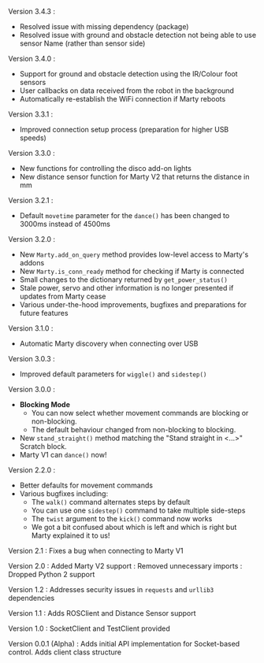 Version 3.4.3 :
- Resolved issue with missing dependency (package)
- Resolved issue with ground and obstacle detection not being able to use sensor Name (rather than sensor side)

Version 3.4.0 :
- Support for ground and obstacle detection using the IR/Colour foot sensors
- User callbacks on data received from the robot in the background
- Automatically re-establish the WiFi connection if Marty reboots

Version 3.3.1 :
- Improved connection setup process (preparation for higher USB speeds)

Version 3.3.0 :
- New functions for controlling the disco add-on lights
- New distance sensor function for Marty V2 that returns the distance in mm

Version 3.2.1 :
- Default `movetime` parameter for the `dance()` has been changed to 3000ms instead of 4500ms

Version 3.2.0 :
- New `Marty.add_on_query` method provides low-level access to Marty's addons
- New `Marty.is_conn_ready` method for checking if Marty is connected
- Small changes to the dictionary returned by `get_power_status()`
- Stale power, servo and other information is no longer presented if updates from Marty cease
- Various under-the-hood improvements, bugfixes and preparations for future features

Version 3.1.0 :
- Automatic Marty discovery when connecting over USB

Version 3.0.3 :
- Improved default parameters for `wiggle()` and `sidestep()`

Version 3.0.0 :
- **Blocking Mode**
  - You can now select whether movement commands are blocking or non-blocking.
  - The default behaviour changed from non-blocking to blocking.
- New `stand_straight()` method matching the "Stand straight in <...>" Scratch block.
- Marty V1 can `dance()` now!

Version 2.2.0 :
- Better defaults for movement commands
- Various bugfixes including:
  - The `walk()` command alternates steps by default
  - You can use one `sidestep()` command to take multiple side-steps
  - The `twist` argument to the `kick()` command now works
  - We got a bit confused about which is left and which is right but Marty explained it to us!

Version 2.1
: Fixes a bug when connecting to Marty V1

Version 2.0
: Added Marty V2 support
: Removed unnecessary imports
: Dropped Python 2 support

Version 1.2
: Addresses security issues in `requests` and `urllib3` dependencies

Version 1.1
: Adds ROSClient and Distance Sensor support

Version 1.0
: SocketClient and TestClient provided

Version 0.0.1 (Alpha)
: Adds initial API implementation for Socket-based control. Adds client class structure
